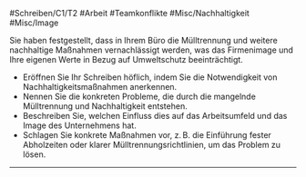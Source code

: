 #Schreiben/C1/T2 #Arbeit #Teamkonflikte
#Misc/Nachhaltigkeit #Misc/Image

Sie haben festgestellt, dass in Ihrem Büro die Mülltrennung und weitere nachhaltige Maßnahmen vernachlässigt werden, was das Firmenimage und Ihre eigenen Werte in Bezug auf Umweltschutz beeinträchtigt.
- Eröffnen Sie Ihr Schreiben höflich, indem Sie die Notwendigkeit von Nachhaltigkeitsmaßnahmen anerkennen.
- Nennen Sie die konkreten Probleme, die durch die mangelnde Mülltrennung und Nachhaltigkeit entstehen.
- Beschreiben Sie, welchen Einfluss dies auf das Arbeitsumfeld und das Image des Unternehmens hat.
- Schlagen Sie konkrete Maßnahmen vor, z. B. die Einführung fester Abholzeiten oder klarer Mülltrennungsrichtlinien, um das Problem zu lösen.

---
